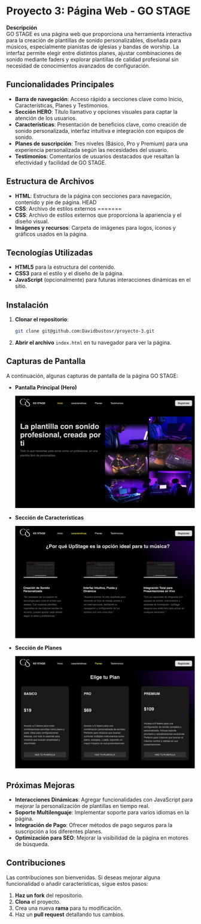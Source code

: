 # Proyecto 3: Página Web - GO STAGE

**Descripción**  
GO STAGE es una página web que proporciona una herramienta interactiva para la creación de plantillas de sonido personalizables, diseñada para músicos, especialmente pianistas de iglesias y bandas de worship. La interfaz permite elegir entre distintos planes, ajustar combinaciones de sonido mediante faders y explorar plantillas de calidad profesional sin necesidad de conocimientos avanzados de configuración.

## Funcionalidades Principales

- **Barra de navegación**: Acceso rápido a secciones clave como Inicio, Características, Planes y Testimonios.
- **Sección HERO**: Título llamativo y opciones visuales para captar la atención de los usuarios.
- **Características**: Presentación de beneficios clave, como creación de sonido personalizada, interfaz intuitiva e integración con equipos de sonido.
- **Planes de suscripción**: Tres niveles (Básico, Pro y Premium) para una experiencia personalizada según las necesidades del usuario.
- **Testimonios**: Comentarios de usuarios destacados que resaltan la efectividad y facilidad de GO STAGE.

## Estructura de Archivos

- **HTML**: Estructura de la página con secciones para navegación, contenido y pie de página.
HEAD
- **CSS**: Archivo de estilos externos
=======
- **CSS**: Archivo de estilos externos que proporciona la apariencia y el diseño visual.
- **Imágenes y recursos**: Carpeta de imágenes para logos, íconos y gráficos usados en la página.

## Tecnologías Utilizadas

- **HTML5** para la estructura del contenido.
- **CSS3** para el estilo y el diseño de la página.
- **JavaScript** (opcionalmente) para futuras interacciones dinámicas en el sitio.

## Instalación

1. **Clonar el repositorio**:
   ```bash
   git clone git@github.com:Davidbustosr/proyecto-3.git
   ```
2. **Abrir el archivo** `index.html` en tu navegador para ver la página.

## Capturas de Pantalla

A continuación, algunas capturas de pantalla de la página GO STAGE:

- **Pantalla Principal (Hero)**  

  ![Pantalla Principal](assets/images/pprincipal.png)

- **Sección de Características**  

  ![Características](assets/images/caracteristicas.png)

- **Sección de Planes**  

  ![Planes](assets/images/planes.png)


## Próximas Mejoras

- **Interacciones Dinámicas**: Agregar funcionalidades con JavaScript para mejorar la personalización de plantillas en tiempo real.
- **Soporte Multilenguaje**: Implementar soporte para varios idiomas en la página.
- **Integración de Pago**: Ofrecer métodos de pago seguros para la suscripción a los diferentes planes.
- **Optimización para SEO**: Mejorar la visibilidad de la página en motores de búsqueda.

## Contribuciones

Las contribuciones son bienvenidas. Si deseas mejorar alguna funcionalidad o añadir características, sigue estos pasos:

1. **Haz un fork** del repositorio.
2. **Clona** el proyecto.
3. Crea una nueva **rama** para tu modificación.
4. Haz un **pull request** detallando tus cambios.

